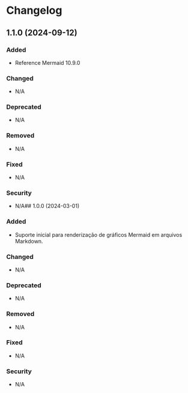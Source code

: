 # Changelog

## 1.1.0 (2024-09-12)

### Added
- Reference Mermaid 10.9.0

### Changed
- N/A

### Deprecated
- N/A

### Removed
- N/A

### Fixed
- N/A

### Security
- N/A## 1.0.0 (2024-03-01)

### Added
- Suporte inicial para renderização de gráficos Mermaid em arquivos Markdown.

### Changed
- N/A

### Deprecated
- N/A

### Removed
- N/A

### Fixed
- N/A

### Security
- N/A
